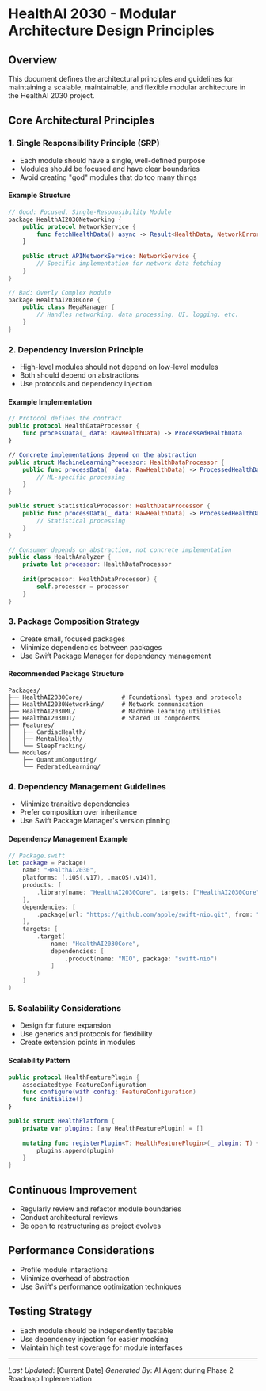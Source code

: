 # HealthAI 2030 - Modular Architecture Design Principles

## Overview
This document defines the architectural principles and guidelines for maintaining a scalable, maintainable, and flexible modular architecture in the HealthAI 2030 project.

## Core Architectural Principles

### 1. Single Responsibility Principle (SRP)
- Each module should have a single, well-defined purpose
- Modules should be focused and have clear boundaries
- Avoid creating "god" modules that do too many things

#### Example Structure
```swift
// Good: Focused, Single-Responsibility Module
package HealthAI2030Networking {
    public protocol NetworkService {
        func fetchHealthData() async -> Result<HealthData, NetworkError>
    }
    
    public struct APINetworkService: NetworkService {
        // Specific implementation for network data fetching
    }
}

// Bad: Overly Complex Module
package HealthAI2030Core {
    public class MegaManager {
        // Handles networking, data processing, UI, logging, etc.
    }
}
```

### 2. Dependency Inversion Principle
- High-level modules should not depend on low-level modules
- Both should depend on abstractions
- Use protocols and dependency injection

#### Example Implementation
```swift
// Protocol defines the contract
public protocol HealthDataProcessor {
    func processData(_ data: RawHealthData) -> ProcessedHealthData
}

// Concrete implementations depend on the abstraction
public struct MachineLearningProcessor: HealthDataProcessor {
    public func processData(_ data: RawHealthData) -> ProcessedHealthData {
        // ML-specific processing
    }
}

public struct StatisticalProcessor: HealthDataProcessor {
    public func processData(_ data: RawHealthData) -> ProcessedHealthData {
        // Statistical processing
    }
}

// Consumer depends on abstraction, not concrete implementation
public class HealthAnalyzer {
    private let processor: HealthDataProcessor
    
    init(processor: HealthDataProcessor) {
        self.processor = processor
    }
}
```

### 3. Package Composition Strategy
- Create small, focused packages
- Minimize dependencies between packages
- Use Swift Package Manager for dependency management

#### Recommended Package Structure
```
Packages/
├── HealthAI2030Core/           # Foundational types and protocols
├── HealthAI2030Networking/     # Network communication
├── HealthAI2030ML/             # Machine learning utilities
├── HealthAI2030UI/             # Shared UI components
├── Features/
│   ├── CardiacHealth/
│   ├── MentalHealth/
│   └── SleepTracking/
└── Modules/
    ├── QuantumComputing/
    └── FederatedLearning/
```

### 4. Dependency Management Guidelines
- Minimize transitive dependencies
- Prefer composition over inheritance
- Use Swift Package Manager's version pinning

#### Dependency Management Example
```swift
// Package.swift
let package = Package(
    name: "HealthAI2030",
    platforms: [.iOS(.v17), .macOS(.v14)],
    products: [
        .library(name: "HealthAI2030Core", targets: ["HealthAI2030Core"]),
    ],
    dependencies: [
        .package(url: "https://github.com/apple/swift-nio.git", from: "2.0.0"),
    ],
    targets: [
        .target(
            name: "HealthAI2030Core",
            dependencies: [
                .product(name: "NIO", package: "swift-nio")
            ]
        )
    ]
)
```

### 5. Scalability Considerations
- Design for future expansion
- Use generics and protocols for flexibility
- Create extension points in modules

#### Scalability Pattern
```swift
public protocol HealthFeaturePlugin {
    associatedtype FeatureConfiguration
    func configure(with config: FeatureConfiguration)
    func initialize()
}

public struct HealthPlatform {
    private var plugins: [any HealthFeaturePlugin] = []
    
    mutating func registerPlugin<T: HealthFeaturePlugin>(_ plugin: T) {
        plugins.append(plugin)
    }
}
```

## Continuous Improvement
- Regularly review and refactor module boundaries
- Conduct architectural reviews
- Be open to restructuring as project evolves

## Performance Considerations
- Profile module interactions
- Minimize overhead of abstraction
- Use Swift's performance optimization techniques

## Testing Strategy
- Each module should be independently testable
- Use dependency injection for easier mocking
- Maintain high test coverage for module interfaces

---

*Last Updated*: [Current Date]
*Generated By*: AI Agent during Phase 2 Roadmap Implementation 